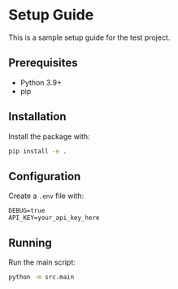 # Setup Guide

This is a sample setup guide for the test project.

## Prerequisites

- Python 3.9+
- pip

## Installation

Install the package with:

```bash
pip install -e .
```

## Configuration

Create a `.env` file with:

```
DEBUG=true
API_KEY=your_api_key_here
```

## Running

Run the main script:

```bash
python -m src.main
``` 